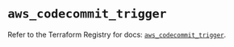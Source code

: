 # `aws_codecommit_trigger`

Refer to the Terraform Registry for docs: [`aws_codecommit_trigger`](https://registry.terraform.io/providers/hashicorp/aws/5.39.1/docs/resources/codecommit_trigger).
